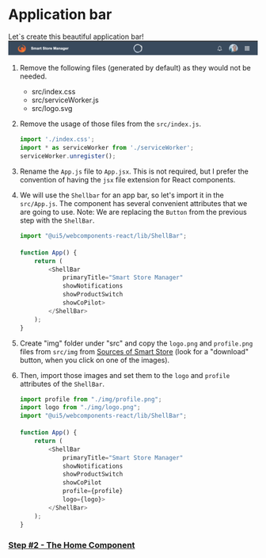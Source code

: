 # Application bar

Let`s create this beautiful application bar!
![Alt text](./step1.png?raw=true "App bar")

1. Remove the following files (generated by default) as they would not be needed.
	- src/index.css
	- src/serviceWorker.js
	- src/logo.svg

2. Remove the usage of those files from the ```src/index.js```.

	```js 
	import './index.css';
	import * as serviceWorker from './serviceWorker';
	serviceWorker.unregister();
	```
	
3. Rename the `App.js` file to `App.jsx`. 
   This is not required, but I prefer the convention of having the `jsx` file extension for React components.

4. We will use the `Shellbar` for an app bar, so let's import it in the `src/App.js`. The component has several convenient attributes that we are going to use.
Note: We are replacing the `Button` from the previous step with the `ShellBar`.

	```js 
	import "@ui5/webcomponents-react/lib/ShellBar";

	function App() {
		return (
			<ShellBar
				primaryTitle="Smart Store Manager"
				showNotifications
				showProductSwitch
				showCoPilot>
			</ShellBar>
		);
	}
	```

5. Create "img" folder under "src" and copy the `logo.png` and `profile.png` files from `src/img` from [Sources of Smart Store](https://github.com/MarcusNotheis/ui5con-smart-store/tree/master/src/img) (look for a "download" button, when you click on one of the images).

6. Then, import those images and set them to the `logo` and `profile` attributes of the `ShellBar`.

	```js 
	import profile from "./img/profile.png";
	import logo from "./img/logo.png";
	import "@ui5/webcomponents-react/lib/ShellBar";

	function App() {
		return (
			<ShellBar
			    primaryTitle="Smart Store Manager"
			    showNotifications
			    showProductSwitch
			    showCoPilot
			    profile={profile}
			    logo={logo}>
			</ShellBar>
		);
	}
	```

### [Step #2 - The Home Component](./Step2_The_Home_Component.md)
